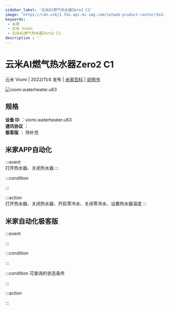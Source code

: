 ```yaml
---
sidebar_label: '云米AI燃气热水器Zero2 C1'
image: 'https://cdn.cnbj1.fds.api.mi-img.com/iotweb-product-center/5a3ad61561ce5bbeea4a033a08ee4ee6_1653274159053.png?GalaxyAccessKeyId=AKVGLQWBOVIRQ3XLEW&Expires=9223372036854775807&Signature=TpiIUO36k9E7i9HvcCb+q+EcGgA='
keywords: 
 - 米家
 - 云米 Viomi
 - 云米AI燃气热水器Zero2 C1
description : ''
---
```

# 云米AI燃气热水器Zero2 C1

云米 Viomi | 2022/11/4 发布 | [米家百科](https://home.mi.com/webapp/content/baike/product/index.html?model=viomi.waterheater.u63) | [说明书](https://home.mi.com/views/introduction.html?model=viomi.waterheater.u63&region=cn)

![viomi.waterheater.u63](https://cdn.cnbj1.fds.api.mi-img.com/iotweb-product-center/5a3ad61561ce5bbeea4a033a08ee4ee6_1653274159053.png?GalaxyAccessKeyId=AKVGLQWBOVIRQ3XLEW&Expires=9223372036854775807&Signature=TpiIUO36k9E7i9HvcCb+q+EcGgA=)

## 规格  
> 
**设备 ID** ：viomi.waterheater.u63  
**通讯协议** ：  
**极客版**  ： 待补充 


## 米家APP自动化  

:::event  
打开热水器、关闭热水器
:::

:::condition  

:::

:::action   
打开热水器、关闭热水器、开启零冷水、关闭零冷水、设置热水器温度
:::

## 米家自动化极客版  

:::event  

:::

:::condition  

:::

:::condition 可查询的状态条件  

:::

:::action  

:::

        
